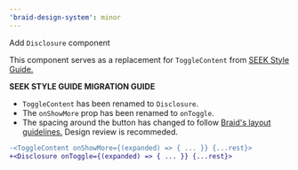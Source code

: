 ```yaml
---
'braid-design-system': minor
---
```


Add `Disclosure` component

This component serves as a replacement for `ToggleContent` from [SEEK Style Guide.](https://github.com/seek-oss/seek-style-guide)

**SEEK STYLE GUIDE MIGRATION GUIDE**

- `ToggleContent` has been renamed to `Disclosure`.
- The `onShowMore` prop has been renamed to `onToggle`.
- The spacing around the button has changed to follow [Braid's layout guidelines.](https://seek-oss.github.io/braid-design-system/foundations/layout) Design review is recommeded.

```diff
-<ToggleContent onShowMore={(expanded) => { ... }} {...rest}>
+<Disclosure onToggle={(expanded) => { ... }} {...rest}>
```
